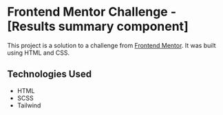 # Frontend Mentor Challenge - [Results summary component]

This project is a solution to a challenge from [Frontend Mentor](https://www.frontendmentor.io). It was built using HTML and CSS.

## Technologies Used
- HTML
- SCSS
- Tailwind
